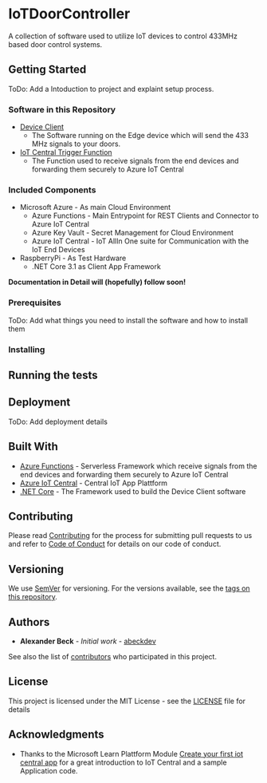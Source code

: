 # IoTDoorController

A collection of software used to utilize IoT devices to control 433MHz based door control systems. 

## Getting Started
ToDo: Add a Intoduction to project and explaint setup process. 

### Software in this Repository

* [Device Client](DeviceClient/AbeckDev.DoorController.DeviceClient/AbeckDev.DoorController.DeviceClient/)
  * The Software running on the Edge device which will send the 433 MHz signals to your doors.
* [IoT Central Trigger Function](IoTCentralTriggerFunction/IoTCentralTriggerFunctions/IoTCentralTriggerFunctions/IoTCentralTriggerFunctions/)
  * The Function used to receive signals from the end devices and forwarding them securely to Azure IoT Central


### Included Components 

* Microsoft Azure - As main Cloud Environment
  * Azure Functions - Main Entrypoint for REST Clients and Connector to Azure IoT Central
  * Azure Key Vault - Secret Management for Cloud Environment
  * Azure IoT Central - IoT AllIn One suite for Communication with the IoT End Devices
* RaspberryPi - As Test Hardware
  * .NET Core 3.1 as Client App Framework
  
**Documentation in Detail will (hopefully) follow soon!**


### Prerequisites

ToDo: Add what things you need to install the software and how to install them

### Installing


## Running the tests


## Deployment

ToDo: Add deployment details

## Built With

* [Azure Functions](https://azure.microsoft.com/en-us/services/functions/) - Serverless Framework which receive signals from the end devices and forwarding them securely to Azure IoT Central
* [Azure IoT Central](https://azure.microsoft.com/en-us/services/iot-central/) - Central IoT App Plattform
* [.NET Core](https://dotnet.microsoft.com/learn/dotnet/what-is-dotnet) - The Framework used to build the Device Client software

## Contributing

Please read [Contributing](CONTRIBUTING.md) for the process for submitting pull requests to us and refer to [Code of Conduct](CODE_OF_CONDUCT.md) for details on our code of conduct. 

## Versioning

We use [SemVer](http://semver.org/) for versioning. For the versions available, see the [tags on this repository](https://github.com/abeckDev/IoTDoorController/releases). 

## Authors

* **Alexander Beck** - *Initial work* - [abeckdev](https://github.com/abeckDev)

See also the list of [contributors](https://github.com/abeckDev/IoTDoorController/graphs/contributors) who participated in this project.

## License

This project is licensed under the MIT License - see the [LICENSE](LICENSE) file for details

## Acknowledgments

* Thanks to the Microsoft Learn Plattform Module [Create your first iot central app](https://docs.microsoft.com/en-us/learn/modules/create-your-first-iot-central-app/) for a great introduction to IoT Central and a sample Application code. 


  
  
